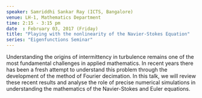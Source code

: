 ```yaml
---
speaker: Samriddhi Sankar Ray (ICTS, Bangalore)
venue: LH-1, Mathematics Department
time: 2:15 - 3:15 pm
date  : February 03, 2017 (Friday)
title: "Playing with the nonlinearity of the Navier-Stokes Equation"
series: "Eigenfunctions Seminar"
---
```


Understanding the origins of intermittency in turbulence
remains one of the most
fundamental challenges in applied mathematics. In recent years there has
been a fresh
attempt to understand this problem through the development of the method
of Fourier
decimation. In this talk, we will review these recent results and analyse
the role of precise
numerical simulations in understanding the mathematics of the
Navier-Stokes and Euler
equations.
